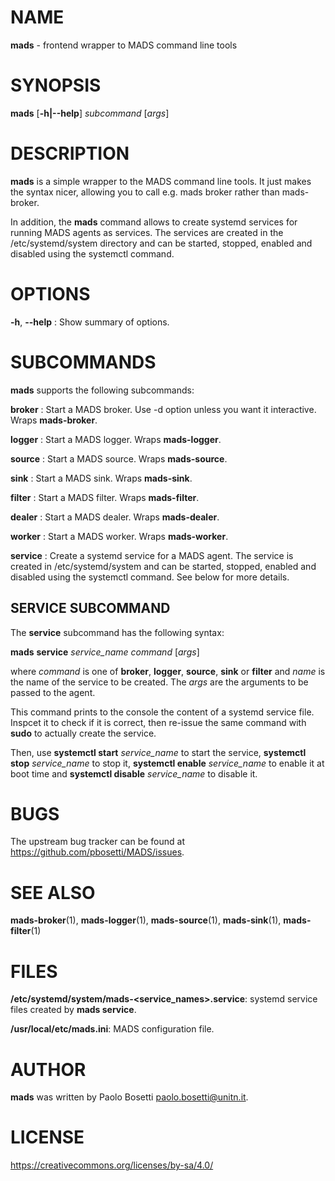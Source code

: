 
# NAME

**mads** - frontend wrapper to MADS command line tools

# SYNOPSIS

**mads** [**-h|--help**] *subcommand* [*args*]

# DESCRIPTION

**mads** is a simple wrapper to the MADS command line tools. It just makes the syntax nicer, allowing you to call e.g. mads broker rather than mads-broker.

In addition, the **mads** command allows to create systemd services for running MADS agents as services. The services are created in the /etc/systemd/system directory and can be started, stopped, enabled and disabled using the systemctl command.

# OPTIONS

**-h**, **\-\-help**
:   Show summary of options.

# SUBCOMMANDS

**mads** supports the following subcommands:

**broker**
:  Start a MADS broker. Use -d option unless you want it interactive. Wraps **mads-broker**.

**logger**
:  Start a MADS logger. Wraps **mads-logger**.

**source**
:  Start a MADS source. Wraps **mads-source**.

**sink**
:  Start a MADS sink. Wraps **mads-sink**.

**filter**
:  Start a MADS filter. Wraps **mads-filter**.

**dealer**
:  Start a MADS dealer. Wraps **mads-dealer**.

**worker**
:  Start a MADS worker. Wraps **mads-worker**.

**service**
:  Create a systemd service for a MADS agent. The service is created in /etc/systemd/system and can be started, stopped, enabled and disabled using the systemctl command. See below for more details.

## SERVICE SUBCOMMAND

The **service** subcommand has the following syntax:

**mads** **service** *service_name* *command* [*args*]

where *command* is one of **broker**, **logger**, **source**, **sink** or **filter** and *name* is the name of the service to be created. The *args* are the arguments to be passed to the agent.

This command prints to the console the content of a systemd service file. Inspcet it to check if it is correct, then re-issue the same command with **sudo** to actually create the service.

Then, use **systemctl start** *service_name* to start the service, **systemctl stop** *service_name* to stop it, **systemctl enable** *service_name* to enable it at boot time and **systemctl disable** *service_name* to disable it.

# BUGS

The upstream bug tracker can be found at https://github.com/pbosetti/MADS/issues.

# SEE ALSO

**mads-broker**(1), **mads-logger**(1), **mads-source**(1), **mads-sink**(1), **mads-filter**(1)

# FILES

**/etc/systemd/system/mads-<service_names>.service**: systemd service files created by **mads service**.

**/usr/local/etc/mads.ini**: MADS configuration file.

# AUTHOR

**mads** was written by Paolo Bosetti <paolo.bosetti@unitn.it>.

# LICENSE

https://creativecommons.org/licenses/by-sa/4.0/